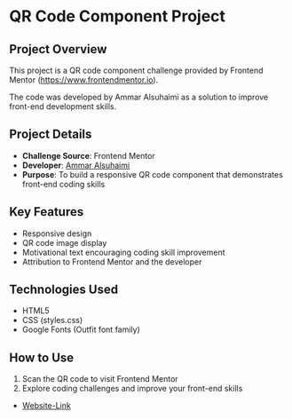 # QR Code Component Project

## Project Overview
This project is a QR code component challenge provided by Frontend Mentor (https://www.frontendmentor.io). 

The code was developed by Ammar Alsuhaimi as a solution to improve front-end development skills.

## Project Details
- **Challenge Source**: Frontend Mentor
- **Developer**: [Ammar Alsuhaimi](https://github.com/ammar-alsuhaimi)
- **Purpose**: To build a responsive QR code component that demonstrates front-end coding skills

## Key Features
- Responsive design
- QR code image display
- Motivational text encouraging coding skill improvement
- Attribution to Frontend Mentor and the developer

## Technologies Used
- HTML5
- CSS (styles.css)
- Google Fonts (Outfit font family)

## How to Use
1. Scan the QR code to visit Frontend Mentor
2. Explore coding challenges and improve your front-end skills

- [Website-Link](https://ammar-alsuhaimi.github.io/QR-Code-Component/qr-code-component-main/index.html)
